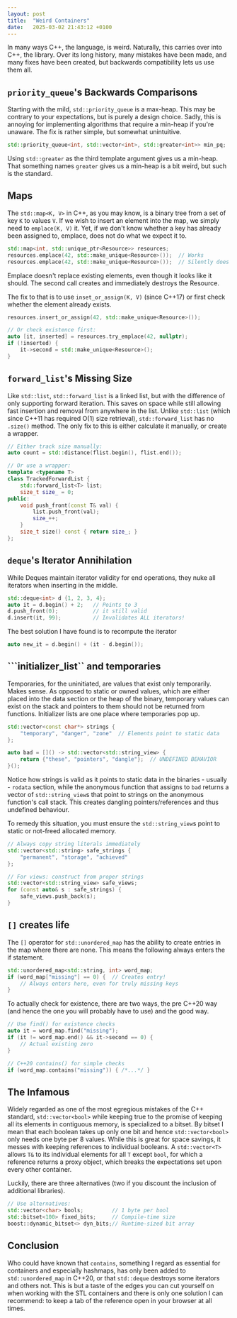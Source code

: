 ```yaml
---
layout: post
title:  "Weird Containers"
date:   2025-03-02 21:43:12 +0100
---
```

In many ways C++, the language, is weird. Naturally, this carries over into C++, the library. Over its long history, many mistakes have been made, and many fixes have been created, but backwards compatibility lets us use them all.


## ```priority_queue```'s Backwards Comparisons
Starting with the mild, ```std::priority_queue``` is a max-heap. This may be contrary to your expectations, but is purely a design choice. Sadly, this is annoying for implementing algorithms that require a min-heap if you're unaware. The fix is rather simple, but somewhat unintuitive.
```cpp
std::priority_queue<int, std::vector<int>, std::greater<int>> min_pq;
```
Using ```std::greater``` as the third template argument gives us a min-heap. That something names ```greater``` gives us a min-heap is a bit weird, but such is the standard.
## Maps
The ```std::map<K, V>``` in C++, as you may know, is a binary tree from a set of key ```K``` to values ```V```.
If we wish to insert an element into the map, we simply need to ```emplace(K, V)``` it. Yet, if we don't know whether a key has already been assigned to, emplace, does not do what we expect it to.
```cpp
std::map<int, std::unique_ptr<Resource>> resources;
resources.emplace(42, std::make_unique<Resource>());  // Works
resources.emplace(42, std::make_unique<Resource>());  // Silently does nothing!
```
Emplace doesn't replace existing elements, even though it looks like it should. The second call creates and immediately destroys the Resource.

The fix to that is to use ```inset_or_assign(K, V)``` (since C++17) or first check whether the element already exists.
```cpp
resources.insert_or_assign(42, std::make_unique<Resource>());

// Or check existence first:
auto [it, inserted] = resources.try_emplace(42, nullptr);
if (!inserted) {
    it->second = std::make_unique<Resource>();
}
```

## ```forward_list```'s Missing Size
Like ```std::list```, ```std::forward_list``` is a linked list, but with the difference of only supporting forward iteration. This saves on space while still allowing fast insertion and removal from anywhere in the list.
Unlike ```std::list``` (which since C++11 has required O(1) size retrieval), ```std::forward_list``` has no ```.size()``` method. The only fix to this is either calculate it manually, or create a wrapper.
```cpp
// Either track size manually:
auto count = std::distance(flist.begin(), flist.end());

// Or use a wrapper:
template <typename T>
class TrackedForwardList {
    std::forward_list<T> list;
    size_t size_ = 0;
public:
    void push_front(const T& val) {
        list.push_front(val);
        size_++;
    }
    size_t size() const { return size_; }
};
```

## ```deque```'s Iterator Annihilation
While Deques maintain iterator validity for end operations, they nuke all iterators when inserting in the middle.
```cpp
std::deque<int> d {1, 2, 3, 4};
auto it = d.begin() + 2;   // Points to 3
d.push_front(0);           // it still valid
d.insert(it, 99);          // Invalidates ALL iterators!
```
The best solution I have found is to recompute the iterator
```cpp
auto new_it = d.begin() + (it - d.begin());
```

## ```initializer_list`` and temporaries
Temporaries, for the uninitiated, are values that exist only temporarily. Makes sense. As opposed to static or owned values, which are either placed into the data section or the heap of the binary, temporary values can exist on the stack and pointers to them should not be returned from functions. Initializer lists are one place where temporaries pop up.
```cpp
std::vector<const char*> strings {
    "temporary", "danger", "zone"  // Elements point to static data
};

auto bad = []() -> std::vector<std::string_view> {
    return {"these", "pointers", "dangle"};  // UNDEFINED BEHAVIOR
}();
```
Notice how strings is valid as it points to static data in the binaries - usually - ```rodata``` section, while the anonymous function that assigns to  ```bad``` returns a vector of ```std::string_view```s that point to strings on the anonymous function's call stack. This creates dangling pointers/references and thus undefined behaviour.

To remedy this situation, you must ensure the ```std::string_view```s point to static or not-freed allocated memory.
```cpp
// Always copy string literals immediately
std::vector<std::string> safe_strings {
    "permanent", "storage", "achieved"
};

// For views: construct from proper strings
std::vector<std::string_view> safe_views;
for (const auto& s : safe_strings) {
    safe_views.push_back(s);
}
```

## ```[]``` creates life

The ```[]``` operator for ```std::unordered_map``` has the ability to create entries in the map where there are none. This means the following always enters the if statement.
```cpp
std::unordered_map<std::string, int> word_map;
if (word_map["missing"] == 0) {  // Creates entry!
    // Always enters here, even for truly missing keys
}
```
To actually check for existence, there are two ways, the pre C++20 way (and hence the one you will probably have to use) and the good way.
```cpp
// Use find() for existence checks
auto it = word_map.find("missing");
if (it != word_map.end() && it->second == 0) {
    // Actual existing zero
}

// C++20 contains() for simple checks
if (word_map.contains("missing")) { /*...*/ }
```

## The Infamous
Widely regarded as one of the most egregious mistakes of the C++ standard, ```std::vector<bool>``` while keeping true to the promise of keeping all its elements in contiguous memory, is specialized to a bitset.
By bitset I mean that each boolean takes up only one bit and hence ```std::vector<bool>``` only needs one byte per 8 values. While this is great for space savings, it messes with keeping references to individual booleans. 
A ```std::vector<T>``` allows ```T&``` to its individual elements for all ```T``` except ```bool```, for which a reference returns a proxy object, which breaks the expectations set upon every other container.

Luckily, there are three alternatives (two if you discount the inclusion of additional libraries).
```cpp
// Use alternatives:
std::vector<char> bools;         // 1 byte per bool
std::bitset<100> fixed_bits;     // Compile-time size
boost::dynamic_bitset<> dyn_bits;// Runtime-sized bit array
```


## Conclusion

Who could have known that ```contains```, something I regard as essential for containers and especially hashmaps, has only been added to ```std::unordered_map``` in C++20, or that ```std::deque``` destroys some iterators and others not. This is but a taste of the edges you can cut yourself on when working with the STL containers and there is only one solution I can recommend: to keep a tab of the reference open in your browser at all times.